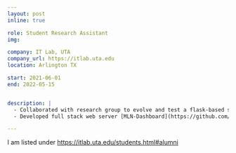 ```yaml
---
layout: post
inline: true

role: Student Research Assistant
img:

company: IT Lab, UTA
company_url: https://itlab.uta.edu
location: Arlington TX

start: 2021-06-01
end: 2022-05-15


description: |
  - Collaborated with research group to evolve and test a flask-based statistical visualization tool [CoWiz](https://github.com/banditsbeware/dash)
  - Developed full stack web server [MLN-Dashboard](https://github.com/JacobFV/mln-dashboard) using Next-React-GraphQL-Strapi stack

---
```


I am listed under https://itlab.uta.edu/students.html#alumni